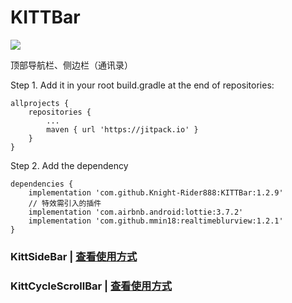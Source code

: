 # KITTBar
[![](https://jitpack.io/v/Knight-Rider888/KITTBar.svg)](https://jitpack.io/#Knight-Rider888/KITTBar)

顶部导航栏、侧边栏（通讯录）

Step 1. Add it in your root build.gradle at the end of repositories:
```
allprojects {
    repositories {
        ...
        maven { url 'https://jitpack.io' }
    }
}
```
Step 2. Add the dependency
```
dependencies {
    implementation 'com.github.Knight-Rider888:KITTBar:1.2.9'
    // 特效需引入的插件
    implementation 'com.airbnb.android:lottie:3.7.2'
    implementation 'com.github.mmin18:realtimeblurview:1.2.1'
}
```


### KittSideBar | [查看使用方式](https://github.com/Knight-Rider888/KITTBar/blob/main/README-KittSideBar.md)

### KittCycleScrollBar | [查看使用方式](https://github.com/Knight-Rider888/KITTBar/blob/main/README-KittCycleScrollBar.md)